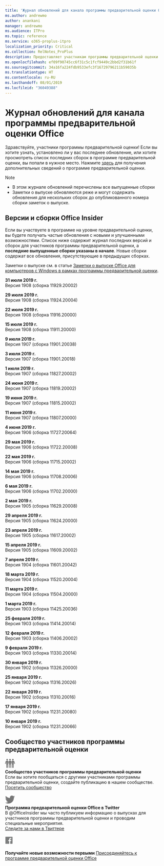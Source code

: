 ```yaml
---
title: 'Журнал обновлений для канала программы предварительной оценки Office '
ms.author: andrewmo
author: anankani
manager: andrewmo
ms.audience: ITPro
ms.topic: reference
ms.service: o365-proplus-itpro
localization_priority: Critical
ms.collection: RelNotes_ProPlus
description: Предоставляет участникам программы предварительной оценки журнал обновлений для выпусков Monthly Channel для уровня «Предварительная оценка — ранний доступ» для настольных компьютеров с Windows.
ms.openlocfilehash: ef09f90745cc6f31c5c1fcf9449c2bbd2f31b61f
ms.sourcegitcommit: 34a16fa224fdb9533efc3f16729796211b59035b
ms.translationtype: HT
ms.contentlocale: ru-RU
ms.lasthandoff: 08/01/2019
ms.locfileid: "36049388"
---
```

# <a name="update-history-for-office-insider-channel"></a>Журнал обновлений для канала программы предварительной оценки Office 

Здравствуйте, участники программы предварительной оценки! Если вы хотите узнать, установлено ли у вас последнее обновление, или хотите просмотреть список последних сборок в программе предварительной оценки, вы попали в нужное место. Нажмите [здесь](https://insider.office.com/) для получения дополнительных сведений о программе предварительной оценки.

> [!NOTE]
> - В этом журнале обновлений перечислены все выпущенные сборки
> - Заметки о выпуске обновляются реже и могут содержать обновления для нескольких сборок до опубликованного номера сборки заметок о выпуске.



## <a name="office-insider-versions-and-builds"></a>Версии и сборки Office Insider

Если вы участвуете в программе на уровне предварительной оценки, вы будете получать частые обновления с новыми и улучшенными возможностями. Список ниже содержит журнал последних версий и сборок для участников программы предварительной оценки, а **последние выпущенные сборки указаны в начале**. Новые сборки содержат все обновления, присутствующие в предыдущих сборках. 

Заметки о выпуске см. в статье [Заметки о выпуске Office для компьютеров с Windows в рамках программы предварительной оценки](https://docs.microsoft.com/ru-RU/OfficeUpdates/release-notes-office-insider).

[//]: # (НЕ УДАЛЯТЬ)

**31 июля 2019 г.**<br/>
Версия 1908 (сборка 11929.20002)<br/>

**29 июля 2019 г.**<br/>
Версия 1908 (сборка 11924.20004)<br/>

**22 июля 2019 г.**<br/>
Версия 1908 (сборка 11916.20000)<br/>

**15 июля 2019 г.**<br/>
Версия 1908 (сборка 11911.20000)<br/>

**9 июля 2019 г.**<br/>
Версия 1907 (сборка 11901.20038)<br/>

**3 июля 2019 г.**<br/>
Версия 1907 (сборка 11901.20018)<br/>

**1 июля 2019 г.**<br/>
Версия 1907 (сборка 11827.20002)<br/>

**24 июня 2019 г.**<br/>
Версия 1907 (сборка 11819.20002)<br/>

**19 июня 2019 г.**<br/>
Версия 1907 (сборка 11815.20002)<br/>

**11 июня 2019 г.**<br/>
Версия 1907 (сборка 11807.20000)<br/>

**4 июня 2019 г.**<br/>
Версия 1906 (сборка 11727.20064)<br/>


**29 мая 2019 г.**<br/>
Версия 1906 (сборка 11722.20008)<br/>

**22 мая 2019 г.**<br/> Версия 1906 (сборка 11715.20002)<br/> 

**14 мая 2019 г.**<br/> Версия 1906 (сборка 11708.20006)<br/>

**6 мая 2019 г.**<br/>
Версия 1906 (сборка 11702.20000)<br/>

**2 мая 2019 г.**<br/>
Версия 1905 (сборка 11629.20008)<br/>

**29 апреля 2019 г.**<br/>
Версия 1905 (сборка 11624.20000)<br/>

**23 апреля 2019 г.**<br/> Версия 1905 (сборка 11617.20002)<br/>

**15 апреля 2019 г.**<br/> Версия 1905 (сборка 11609.20002)<br/>

**7 апреля 2019 г.**<br/> Версия 1904 (сборка 11601.20042)<br/>

**18 марта 2019 г.**<br/> Версия 1904 (сборка 11520.20004)<br/>

**11 марта 2019 г.**<br/> Версия 1904 (сборка 11504.20000)<br/>

**1 марта 2019 г.**<br/> Версия 1903 (сборка 11425.20036)<br/> 

**25 февраля 2019 г.**<br/> Версия 1903 (сборка 11414.20014)<br/> 

**12 февраля 2019 г.**<br/> Версия 1903 (сборка 11406.20002)<br/> 

**9 февраля 2019 г.**<br/> Версия 1903 (сборка 11330.20014)<br/> 

**30 января 2019 г.**<br/> Версия 1902 (сборка 11326.20000)<br/> 

**25 января 2019 г.**<br/> Версия 1902 (сборка 11316.20026)<br/> 

**22 января 2019 г.**<br/> Версия 1902 (сборка 11310.20016)<br/> 

**17 января 2019 г.**<br/> Версия 1902 (сборка 11231.20080)<br/>

**10 января 2019 г.**<br/> Версия 1902 (сборка 11231.20066)<br/> 


## <a name="insider-community"></a>Сообщество участников программы предварительной оценки

![Изображение с демонстрацией сообщества участников программы предварительной оценки. ](images/insidercommunity.png) <br/>
**Сообщество участников программы предварительной оценки**<br/> Если вы хотите пообщаться с другими участниками программы предварительной оценки, создайте публикацию в нашем сообществе.<br/> 
[Посетить сообщество](https://go.microsoft.com/fwlink/?linkid=843493)<br/> 

![Изображение с иконкой Twitter. ](images/twitter.png)<br/>
**Программа предварительной оценки Office в Twitter**<br/> В @OfficeInsider мы часто публикуем информацию о выпусках для участников программы предварительной оценки и проводим специальные мероприятия.<br/> 
[Следите за нами в Твиттере](https://go.microsoft.com/fwlink/?linkid=717717)<br/> 


  [
  ![Изображение с иконкой Facebook. ](images/facebook.png)](https://www.facebook.com/sharer.php?u=https://support.office.com/ru-RU/article/Update-history-for-Office-Insider-for-Windows-desktop-64bbb317-972a-4933-8b82-cc866f0b067c)


**Получайте новые возможности первыми**
[Присоединяйтесь к программе предварительной оценки Office](https://insider.office.com/)